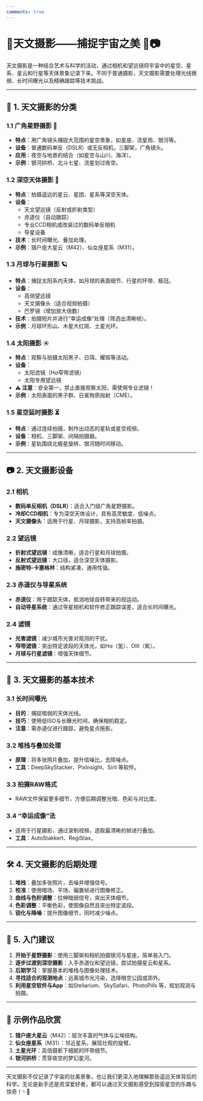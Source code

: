 ```yaml
---
comments: true
---
```

# 🌌天文摄影——捕捉宇宙之美 🌠📷  

天文摄影是一种结合艺术与科学的活动，通过相机和望远镜将宇宙中的星空、星系、星云和行星等天体景象记录下来。不同于普通摄影，天文摄影需要处理光线微弱、长时间曝光以及精确跟踪等技术挑战。  

---

## 🔭 1. 天文摄影的分类  

### 1.1 广角星野摄影 🌟  
- **特点**：用广角镜头捕捉大范围的星空景象，如星座、流星雨、银河等。  
- **设备**：普通数码单反（DSLR）或无反相机，三脚架，广角镜头。  
- **应用**：夜空与地景的结合（如星空与山川、海洋）。  
- **示例**：银河拱桥、北斗七星、流星划过夜空。  

### **1.2 深空天体摄影** 🌌  
- **特点**：拍摄遥远的星云、星团、星系等深空天体。  
- **设备**：  
    - 天文望远镜（反射或折射类型）  
    - 赤道仪（自动跟踪）  
    - 专业CCD相机或改装过的数码单反相机  
    - 导星设备  
- **技术**：长时间曝光、叠加处理。  
- **示例**：猎户座大星云（M42）、仙女座星系（M31）。  

### **1.3 月球与行星摄影** 🪐  
- **特点**：捕捉太阳系内天体，如月球的表面细节、行星的环带、极冠。  
- **设备**：  
   - 高倍望远镜  
   - 天文摄像头（适合视频拍摄）  
   - 巴罗镜（增加放大倍数）  
- **技术**：拍摄短片并进行“幸运成像”处理（筛选出清晰帧）。  
- **示例**：月球环形山、木星大红斑、土星光环。  

### **1.4 太阳摄影** ☀️  
- **特点**：观察与拍摄太阳黑子、日珥、耀斑等活动。  
- **设备**：  
   - 太阳滤镜（Hα窄带滤镜）  
   - 太阳专用望远镜  
- **⚠️ 注意**：安全第一，禁止直接观察太阳，需使用专业滤镜！  
- **示例**：太阳表面的黑子群、日冕物质抛射（CME）。  

### **1.5 星空延时摄影** ⏳  
- **特点**：通过连续拍摄，制作出动态的星轨或星空视频。  
- **设备**：相机、三脚架、间隔拍摄器。  
- **示例**：星轨围绕北极星旋转、银河随时间移动。  

---

## **📷 2. 天文摄影设备**  

### **2.1 相机**  
- **数码单反相机（DSLR）**：适合入门级广角星野摄影。  
- **冷却CCD相机**：专为深空天体设计，具有高灵敏度、低噪点。  
- **天文摄像头**：适用于行星、月球摄影，支持高帧率拍摄。  

### **2.2 望远镜**  
- **折射式望远镜**：成像清晰，适合行星和月球拍摄。  
- **反射式望远镜**：大口径，适合深空天体摄影。  
- **施密特-卡塞格林**：结构紧凑，通用性强。  

### **2.3 赤道仪与导星系统**  
- **赤道仪**：用于跟踪天体，抵消地球自转带来的视运动。  
- **自动导星系统**：通过导星相机和软件修正跟踪误差，适合长时间曝光。  

### **2.4 滤镜**  
- **光害滤镜**：减少城市光害对观测的干扰。  
- **窄带滤镜**：突出特定波段的天体光，如Hα（氢）、OIII（氧）。  
- **月球与行星滤镜**：增强天体细节。  

---

## **🌠 3. 天文摄影的基本技术**  

### **3.1 长时间曝光**  
- **目的**：捕捉暗弱的天体光线。  
- **技巧**：使用低ISO与长曝光时间，确保相机稳定。  
- **注意**：需赤道仪进行跟踪，避免星点拖影。  

### **3.2 堆栈与叠加处理**  
- **原理**：将多张照片叠加，提升信噪比，去除噪点。  
- **工具**：DeepSkyStacker、PixInsight、Siril 等软件。  

### **3.3 拍摄RAW格式**  
- RAW文件保留更多细节，方便后期调整光暗、色彩与对比度。  

### **3.4 “幸运成像”法**  
- 适用于行星摄影，通过录制视频，选取最清晰的帧进行叠加。  
- **工具**：AutoStakkert、RegiStax。  

---

## **🛠️ 4. 天文摄影的后期处理**  

1. **堆栈**：叠加多张照片，去噪并增强信号。  
2. **校准**：使用暗场、平场、偏置帧进行图像修正。  
3. **曲线与色阶调整**：拉伸暗弱信号，突出天体细节。  
4. **色彩调整**：平衡色彩，使图像自然且突出特定波段。  
5. **锐化与降噪**：提升图像细节，同时减少噪点。  

---

## **🌌 5. 入门建议**  

1. **开始于星野摄影**：使用三脚架和相机拍摄银河与星座，简单易入门。  
2. **逐步过渡到深空摄影**：入手赤道仪和望远镜，尝试拍摄星云和星系。  
3. **后期学习**：掌握基本的堆栈与图像处理技术。  
4. **寻找适合的观测地点**：远离城市光污染，选择暗空公园或郊外。  
5. **利用星空软件与App**：如Stellarium、SkySafari、PhotoPills 等，规划观测与拍摄。  

---

## **🌠 示例作品欣赏**  

1. **猎户座大星云**（M42）：层次丰富的气体与尘埃结构。  
2. **仙女座星系**（M31）：邻近星系，展现壮观的旋臂。  
3. **土星光环**：高倍摄影下细腻的环带细节。  
4. **银河拱桥**：贯穿夜空的梦幻星河。  

---

天文摄影不仅记录了宇宙的壮美景象，也让我们更深入地理解那些遥远天体背后的科学。无论是新手还是资深爱好者，都可以通过天文摄影感受到探索星空的乐趣与惊奇！✨📸